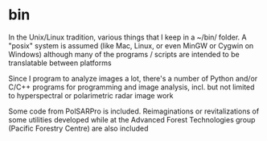 # bin

In the Unix/Linux tradition, various things that I keep in a ~/bin/ folder. A "posix" system is assumed (like Mac, Linux, or even MinGW or Cygwin on Windows) although many of the programs / scripts are intended to be translatable between platforms

Since I program to analyze images a lot, there's a number of Python and/or C/C++ programs for programming and image analysis, incl. but not limited to hyperspectral or polarimetric radar image work

Some code from PolSARPro is included. Reimaginations or revitalizations of some utilities developed while at the Advanced Forest Technologies group (Pacific Forestry Centre) are also included
